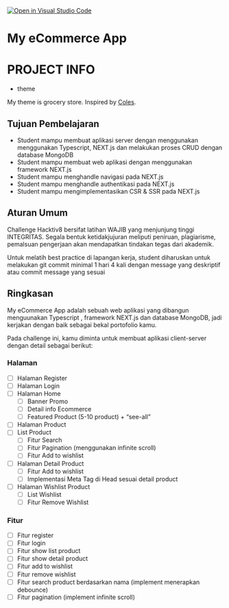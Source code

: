 [![Open in Visual Studio Code](https://classroom.github.com/assets/open-in-vscode-718a45dd9cf7e7f842a935f5ebbe5719a5e09af4491e668f4dbf3b35d5cca122.svg)](https://classroom.github.com/online_ide?assignment_repo_id=13136183&assignment_repo_type=AssignmentRepo)

# My eCommerce App

# PROJECT INFO

-   theme

My theme is grocery store. Inspired by [Coles](https://www.coles.com.au/).

## Tujuan Pembelajaran

-   Student mampu membuat aplikasi server dengan menggunakan menggunakan Typescript, NEXT.js dan melakukan proses CRUD dengan database MongoDB
-   Student mampu membuat web aplikasi dengan menggunakan framework NEXT.js
-   Student mampu menghandle navigasi pada NEXT.js
-   Student mampu menghandle authentikasi pada NEXT.js
-   Student mampu mengimplementasikan CSR & SSR pada NEXT.js

## Aturan Umum

Challenge Hacktiv8 bersifat latihan WAJIB yang menjunjung tinggi INTEGRITAS. Segala bentuk ketidakjujuran meliputi peniruan, plagiarisme, pemalsuan pengerjaan akan mendapatkan tindakan tegas dari akademik.

Untuk melatih best practice di lapangan kerja, student diharuskan untuk melakukan git commit minimal 1 hari 4 kali dengan message yang deskriptif atau commit message yang sesuai

## Ringkasan

My eCommerce App adalah sebuah web aplikasi yang dibangun menguunakan Typescript , framework NEXT.js dan database MongoDB, jadi kerjakan dengan baik sebagai bekal portofolio kamu.

Pada challenge ini, kamu diminta untuk membuat aplikasi client-server dengan detail sebagai berikut:

### Halaman

-   [ ] Halaman Register
-   [ ] Halaman Login
-   [ ] Halaman Home
    -   [ ] Banner Promo
    -   [ ] Detail info Ecommerce
    -   [ ] Featured Product (5-10 product) + “see-all”
-   [ ] Halaman Product
-   [ ] List Product
    -   [ ] Fitur Search
    -   [ ] Fitur Pagination (menggunakan infinite scroll)
    -   [ ] Fitur Add to wishlist
-   [ ] Halaman Detail Product
    -   [ ] Fitur Add to wishlist
    -   [ ] Implementasi Meta Tag di Head sesuai detail product
-   [ ] Halaman Wishlist Product
    -   [ ] List Wishlist
    -   [ ] Fitur Remove Wishlist

### Fitur

-   [ ] Fitur register
-   [ ] Fitur login
-   [ ] Fitur show list product
-   [ ] Fitur show detail product
-   [ ] Fitur add to wishlist
-   [ ] Fitur remove wishlist
-   [ ] Fitur search product berdasarkan nama (implement menerapkan debounce)
-   [ ] Fitur pagination (implement infinite scroll)
